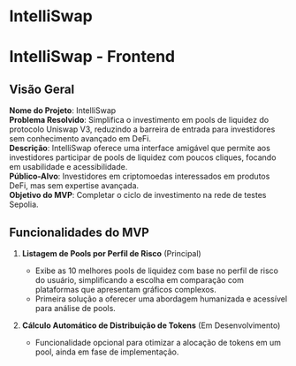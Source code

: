 # IntelliSwap

# IntelliSwap - Frontend

## Visão Geral

**Nome do Projeto**: IntelliSwap  
**Problema Resolvido**: Simplifica o investimento em pools de liquidez do protocolo Uniswap V3, reduzindo a barreira de entrada para investidores sem conhecimento avançado em DeFi.  
**Descrição**: IntelliSwap oferece uma interface amigável que permite aos investidores participar de pools de liquidez com poucos cliques, focando em usabilidade e acessibilidade.  
**Público-Alvo**: Investidores em criptomoedas interessados em produtos DeFi, mas sem expertise avançada.  
**Objetivo do MVP**: Completar o ciclo de investimento na rede de testes Sepolia.

## Funcionalidades do MVP

1. **Listagem de Pools por Perfil de Risco** (Principal)

   - Exibe as 10 melhores pools de liquidez com base no perfil de risco do usuário, simplificando a escolha em comparação com plataformas que apresentam gráficos complexos.
   - Primeira solução a oferecer uma abordagem humanizada e acessível para análise de pools.

2. **Cálculo Automático de Distribuição de Tokens** (Em Desenvolvimento)
   - Funcionalidade opcional para otimizar a alocação de tokens em um pool, ainda em fase de implementação.
